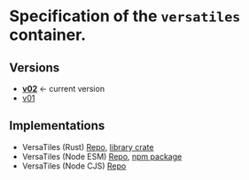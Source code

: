 # Specification of the `versatiles` container.

## Versions

- [**v02**](v02/readme.md) ← current version
- [v01](v01/readme.md)

## Implementations

- VersaTiles (Rust) [Repo](https://github.com/versatiles-org/versatiles-rs), [library crate](https://crates.io/crates/versatiles-lib)
- VersaTiles (Node ESM) [Repo](https://github.com/versatiles-org/node-versatiles-container), [npm package](https://www.npmjs.com/package/@versatiles/container)
- VersaTiles (Node CJS) [Repo](https://github.com/yetzt/node-versatiles)
